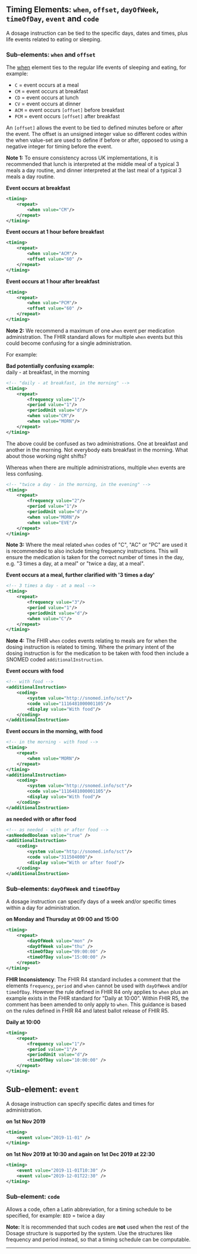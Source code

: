 ## Timing Elements: `when`, `offset`, `dayOfWeek`, `timeOfDay`, `event` and `code`

A dosage instruction can be tied to the specific days, dates and times, plus life events related to eating or sleeping.

### Sub-elements: `when` and `offset`

The [when](http://hl7.org/fhir/stu3/datatypes-definitions.html#Timing.repeat.when) element ties to the regular life events of sleeping and eating, for example:

- `C` = event occurs at a meal
- `CM` = event occurs at breakfast
- `CD` = event occurs at lunch
- `CV` = event occurs at dinner
- `ACM` = event occurs `[offset]` before breakfast
- `PCM` = event occurs `[offset]` after breakfast

An `[offset]` allows the event to be tied to defined minutes before or after the event. The offset is an unsigned integer value so different codes within the when value-set are used to define if before or after, opposed to using a negative integer for timing before the event.

<div class="nhsd-a-box nhsd-a-box--bg-light-yellow nhsd-!t-margin-bottom-6 nhsd-t-body">    <strong>Note 1:</strong> To ensure consistency across UK implementations, it is recommended that lunch is interpreted at the middle meal of a typical 3 meals a day routine, and dinner interpreted at the last meal of a typical 3 meals a day routine.
</div>

**Event occurs at breakfast**

```xml
<timing>
    <repeat>
        <when value="CM"/>
    </repeat>
</timing>
```

**Event occurs at 1 hour before breakfast**

```xml
<timing>
    <repeat>
        <when value="ACM"/>
        <offset value="60" />
    </repeat>
</timing>
```

**Event occurs at 1 hour after breakfast**

```xml
<timing>
    <repeat>
        <when value="PCM"/>
        <offset value="60" />
    </repeat>
</timing>
```

<div class="nhsd-a-box nhsd-a-box--bg-light-yellow nhsd-!t-margin-bottom-6 nhsd-t-body">    <strong>Note 2:</strong> We recommend a maximum of one <code>when</code> event per medication administration. The FHIR standard allows for multiple <code>when</code> events but this could become confusing for a single administration.
</div>

For example:

<div class="nhsd-a-box nhsd-a-box--bg-red nhsd-!t-margin-bottom-6 nhsd-t-body">
    <strong class="emphasis-box__heading">Bad potentially confusing example:</strong>
    <br />
    daily - at breakfast, in the morning
</div>

```xml
<!-- "daily - at breakfast, in the morning" -->
<timing>
    <repeat>
        <frequency value="1"/>
        <period value="1"/>
        <periodUnit value="d"/>
        <when value="CM"/>
        <when value="MORN"/>
    </repeat>
</timing>
```

The above could be confused as two administrations. One at breakfast and another in the morning. Not everybody eats breakfast in the morning. What about those working night shifts?

Whereas when there are multiple administrations, multiple `when` events are less confusing.

```xml
<!-- "twice a day - in the morning, in the evening" -->
<timing>
    <repeat>
        <frequency value="2"/>
        <period value="1"/>
        <periodUnit value="d"/>
        <when value="MORN"/>
        <when value="EVE"/>
    </repeat>
</timing>
```

<div class="nhsd-a-box nhsd-a-box--bg-light-yellow nhsd-!t-margin-bottom-6 nhsd-t-body">    <strong>Note 3:</strong> Where the meal related <code>when</code> codes of "C", "AC" or "PC" are used it is recommended to also include timing frequency instructions. This will ensure the medication is taken for the correct number of times in the day, e.g. "3 times a day, at a meal" or "twice a day, at a meal".
</div>

**Event occurs at a meal, further clarified with '3 times a day'**

```xml
<!-- 3 times a day - at a meal -->
<timing>
    <repeat>
        <frequency value="3"/>
        <period value="1"/>
        <periodUnit value="d"/>
        <when value="C"/>
    </repeat>
</timing>
```
<div class="nhsd-a-box nhsd-a-box--bg-light-yellow nhsd-!t-margin-bottom-6 nhsd-t-body">    <strong>Note 4:</strong> The FHIR <code>when</code> codes events relating to meals are for when the dosing instruction is related to timing. Where the primary intent of the dosing instruction is for the medication to be taken with food then include a SNOMED coded <code>additionalInstruction</code>.
</div>

**Event occurs with food**

```xml
<!-- with food -->
<additionalInstruction>
    <coding> 
        <system value="http://snomed.info/sct"/> 
        <code value="1116481000001105"/> 
        <display value="With food"/> 
    </coding>
</additionalInstruction>
```

**Event occurs in the morning, with food**

```xml
<!-- in the morning - with food -->
<timing>
    <repeat>
        <when value="MORN"/>
    </repeat>
</timing>
<additionalInstruction>
    <coding> 
        <system value="http://snomed.info/sct"/> 
        <code value="1116481000001105"/> 
        <display value="With food"/> 
    </coding>
</additionalInstruction>
```

**as needed with or after food**

```xml
<!-- as needed - with or after food -->
<asNeededBoolean value="true" />
<additionalInstruction>
    <coding> 
        <system value="http://snomed.info/sct"/> 
        <code value="311504000"/> 
        <display value="With or after food"/> 
    </coding>
</additionalInstruction>
```

### Sub-elements: `dayOfWeek` and `timeOfDay`

A dosage instruction can specify days of a week and/or specific times within a day for administration.

**on Monday and Thursday at 09:00 and 15:00**

```xml
<timing>
    <repeat>
        <dayOfWeek value="mon" />
        <dayOfWeek value="thu" />
        <timeOfDay value="09:00:00" />
        <timeOfDay value="15:00:00" />
    </repeat>
</timing>
```

<div class="nhsd-a-box nhsd-a-box--bg-light-yellow nhsd-!t-margin-bottom-6 nhsd-t-body">
    <strong>FHIR Inconsistency</strong>: The FHIR R4 standard includes a comment that the elements <code>frequency</code>, <code>period</code> and <code>when</code> cannot be used with <code>dayOfWeek</code> and/or <code>timeOfDay</code>. However the rule defined in FHIR R4 only applies to <code>when</code> plus an example exists in the FHIR standard for "Daily at 10:00". Within FHIR R5, the comment has been amended to only apply to <code>when</code>. This guidance is based on the rules defined in FHIR R4 and latest ballot release of FHIR R5.
</div>

**Daily at 10:00**

```xml
<timing>
    <repeat>
        <frequency value="1"/>
        <period value="1"/>
        <periodUnit value="d"/>
        <timeOfDay value="10:00:00" />  
    </repeat>
</timing>
```

## Sub-element: `event`

A dosage instruction can specify specific dates and times for administration.

**on 1st Nov 2019**

```xml
<timing>
    <event value="2019-11-01" />
</timing>
```

**on 1st Nov 2019 at 10:30 and again on 1st Dec 2019 at 22:30**
```xml
<timing>
    <event value="2019-11-01T10:30" />
    <event value="2019-12-01T22:30" />
</timing>
```

### Sub-element: `code`

Allows a code, often a Latin abbreviation, for a timing schedule to be specified, for example: `BID` = twice a day 

<div class="nhsd-a-box nhsd-a-box--bg-light-yellow nhsd-!t-margin-bottom-6 nhsd-t-body">
    <strong>Note:</strong> It is recommended that such codes are <strong>not</strong> used when the rest of the Dosage structure is supported by the system. Use the structures like frequency and period instead, so that a timing schedule can be computable.
</div>

---